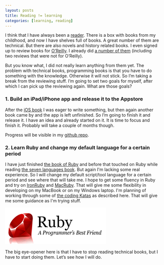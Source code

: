 ```yaml
---
layout: posts
title: Reading != learning
categories: [learning, reading]
---
```

I think that I have always been a [reader][1]. There is a box with books from my childhood, and now I have shelves full of books. A great number of them are technical. But there are also novels and history related books. I even signed up to review books for [O’Reilly][2]. I already did [a number of them][3] (including two reviews that were not for O’Reilly).

But you know what, I did not really learn anything from them yet. The problem with technical books, programming books is that you have to do something with the knowledge. Otherwise it will not stick. So I’m taking a break from the reviewing stuff. I’m going to set two goals for myself, after which I can pick up the reviewing again. What are those goals?

### 1. Build an iPad/iPhone app and release it to the Appstore

After the [iOS book][4] I was eager to write something, but then again another book came by and the app is left unfinished. So I’m going to finish it and release it. I have an idea and already started on it. It is time to focus and finish it. Probably will take a couple of months though.

Progress will be visible in my [github repo][5].

### 2. Learn Ruby and change my default language for a certain period

I have just finished [the book of Ruby][6] and before that touched on Ruby while reading [the seven languages book][7]. But again I'm lacking some real experience.
So I will change my default script/tool language for a certain period and see where that will take me.
I hope to get some fluency in Ruby and try on [IronRuby][8] and [MacRuby][9]. That will give me some flexibility in developing on my MacBook or on my Windows laptop. I'm planning of working through some of [the coding Katas][10] as described here. That will give me some guidance as I'm trying stuff.

![Ruby, a programmer's Best Friend](/images/ruby.gif)

The big eye-opener here is that I have to stop reading technical books, but I have to start doing them. Let’s see how I will do.

[1]: http://www.movereem.nl/two-years-of-reading-summarized
[2]: http://oreilly.com/bloggers/
[3]: http://www.movereem.nl/topic.html#bookreview
[4]: http://www.movereem.nl/bookreview-head-first-iphone-ipad-development
[5]: https://github.com/overeemm/iArk
[6]: http://www.movereem.nl/bookreview-the-book-of-ruby
[7]: http://www.movereem.nl/bookreview-seven-languages-in-seven-weeks-by
[8]: http://ironruby.net/
[9]: http://www.macruby.org/
[10]: http://codekata.pragprog.com/2007/01/code_kata_backg.html

